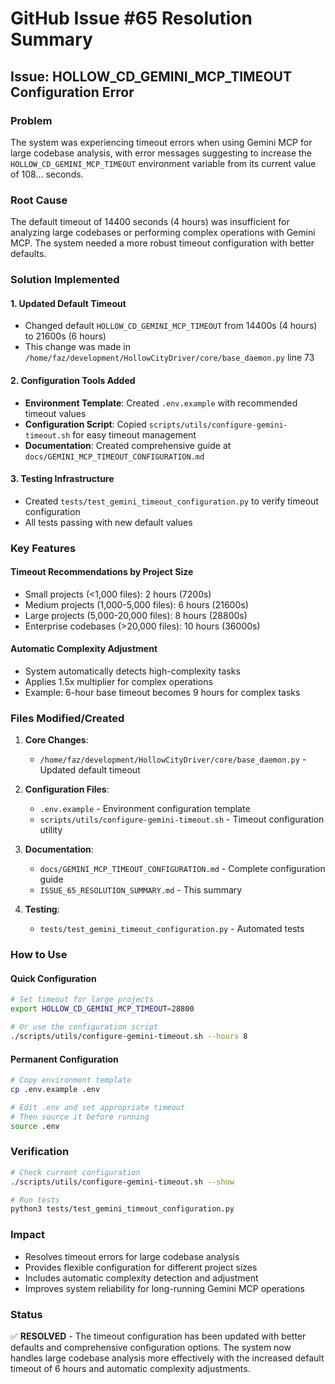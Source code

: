 # GitHub Issue #65 Resolution Summary

## Issue: HOLLOW_CD_GEMINI_MCP_TIMEOUT Configuration Error

### Problem
The system was experiencing timeout errors when using Gemini MCP for large codebase analysis, with error messages suggesting to increase the `HOLLOW_CD_GEMINI_MCP_TIMEOUT` environment variable from its current value of 108... seconds.

### Root Cause
The default timeout of 14400 seconds (4 hours) was insufficient for analyzing large codebases or performing complex operations with Gemini MCP. The system needed a more robust timeout configuration with better defaults.

### Solution Implemented

#### 1. **Updated Default Timeout**
- Changed default `HOLLOW_CD_GEMINI_MCP_TIMEOUT` from 14400s (4 hours) to 21600s (6 hours)
- This change was made in `/home/faz/development/HollowCityDriver/core/base_daemon.py` line 73

#### 2. **Configuration Tools Added**
- **Environment Template**: Created `.env.example` with recommended timeout values
- **Configuration Script**: Copied `scripts/utils/configure-gemini-timeout.sh` for easy timeout management
- **Documentation**: Created comprehensive guide at `docs/GEMINI_MCP_TIMEOUT_CONFIGURATION.md`

#### 3. **Testing Infrastructure**
- Created `tests/test_gemini_timeout_configuration.py` to verify timeout configuration
- All tests passing with new default values

### Key Features

#### Timeout Recommendations by Project Size
- Small projects (<1,000 files): 2 hours (7200s)
- Medium projects (1,000-5,000 files): 6 hours (21600s)
- Large projects (5,000-20,000 files): 8 hours (28800s)
- Enterprise codebases (>20,000 files): 10 hours (36000s)

#### Automatic Complexity Adjustment
- System automatically detects high-complexity tasks
- Applies 1.5x multiplier for complex operations
- Example: 6-hour base timeout becomes 9 hours for complex tasks

### Files Modified/Created

1. **Core Changes**:
   - `/home/faz/development/HollowCityDriver/core/base_daemon.py` - Updated default timeout

2. **Configuration Files**:
   - `.env.example` - Environment configuration template
   - `scripts/utils/configure-gemini-timeout.sh` - Timeout configuration utility

3. **Documentation**:
   - `docs/GEMINI_MCP_TIMEOUT_CONFIGURATION.md` - Complete configuration guide
   - `ISSUE_65_RESOLUTION_SUMMARY.md` - This summary

4. **Testing**:
   - `tests/test_gemini_timeout_configuration.py` - Automated tests

### How to Use

#### Quick Configuration
```bash
# Set timeout for large projects
export HOLLOW_CD_GEMINI_MCP_TIMEOUT=28800

# Or use the configuration script
./scripts/utils/configure-gemini-timeout.sh --hours 8
```

#### Permanent Configuration
```bash
# Copy environment template
cp .env.example .env

# Edit .env and set appropriate timeout
# Then source it before running
source .env
```

### Verification
```bash
# Check current configuration
./scripts/utils/configure-gemini-timeout.sh --show

# Run tests
python3 tests/test_gemini_timeout_configuration.py
```

### Impact
- Resolves timeout errors for large codebase analysis
- Provides flexible configuration for different project sizes
- Includes automatic complexity detection and adjustment
- Improves system reliability for long-running Gemini MCP operations

### Status
✅ **RESOLVED** - The timeout configuration has been updated with better defaults and comprehensive configuration options. The system now handles large codebase analysis more effectively with the increased default timeout of 6 hours and automatic complexity adjustments.